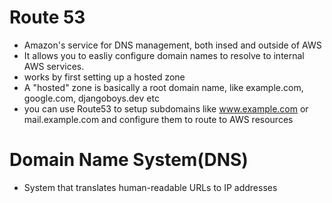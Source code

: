 # Route 53
- Amazon's service for DNS management, both insed and outside of AWS
- It allows you to easliy configure domain names to resolve to internal AWS services.
- works by first setting up a hosted zone
- A "hosted" zone is basically a root domain name, like example.com, google.com, djangoboys.dev etc
- you can use Route53 to setup subdomains like www.example.com or mail.example.com and configure them to route to AWS resources

# Domain Name System(DNS)
- System that translates human-readable URLs to IP addresses

